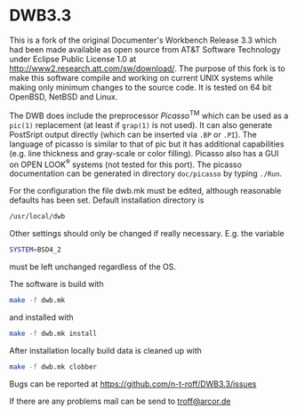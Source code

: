 DWB3.3
======

This is a fork of the original Documenter's Workbench Release 3.3 which had
been made available as open source from AT&T Software Technology under Eclipse
Public License 1.0 at http://www2.research.att.com/sw/download/.
The purpose of this fork is to make this software compile and working on
current UNIX systems while making only minimum changes to the source code.
It is tested on 64 bit OpenBSD, NetBSD and Linux.

The DWB does include the preprocessor _Picasso_<sup>TM</sup> which can be
used as a `pic(1)` replacement (at least if `grap(1)`
is not used).
It can also generate PostSript output directly (which can be inserted via
`.BP` or `.PI`).
The language of picasso is similar to that of pic but it has additional
capabilities (e.g. line thickness and gray-scale or color filling).
Picasso also has a GUI on OPEN LOOK<sup>&reg;</sup> systems (not tested for
this port).
The picasso documentation can be generated in directory
`doc/picasso` by typing `./Run`.

For the configuration the file dwb.mk must be edited, although reasonable
defaults has been set.
Default installation directory is

```bash
/usr/local/dwb
```

Other settings should only be changed if really necessary.  E.g. the variable

```bash
SYSTEM=BSD4_2
```

must be left unchanged regardless of the OS.

The software is build with

```bash
make -f dwb.mk
```

and installed with

```bash
make -f dwb.mk install
```
  
After installation locally build data is cleaned up with

```bash
make -f dwb.mk clobber
```

Bugs can be reported at
https://github.com/n-t-roff/DWB3.3/issues

If there are any problems mail can be send to troff@arcor.de
